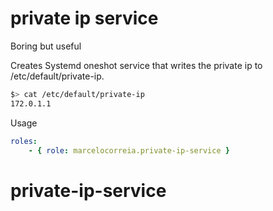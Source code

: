 # private ip service


Boring but useful

Creates Systemd oneshot service that writes the private ip to /etc/default/private-ip.

```bash
$> cat /etc/default/private-ip
172.0.1.1
```

Usage

```yml
roles:
    - { role: marcelocorreia.private-ip-service }
```

# private-ip-service
